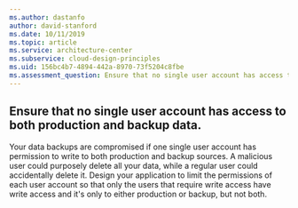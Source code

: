 ```yaml
---
ms.author: dastanfo
author: david-stanford
ms.date: 10/11/2019
ms.topic: article
ms.service: architecture-center
ms.subservice: cloud-design-principles
ms.uid: 156bc4b7-4894-442a-8970-73f5204c8fbe
ms.assessment_question: Ensure that no single user account has access to both production and backup data.
---
```

## Ensure that no single user account has access to both production and backup data.

Your data backups are compromised if one single user account has permission to write to both production and backup sources. A malicious user could purposely delete all your data, while a regular user could accidentally delete it. Design your application to limit the permissions of each user account so that only the users that require write access have write access and it's only to either production or backup, but not both.
